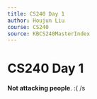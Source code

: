 ```yaml
---
title: CS240 Day 1
author: Houjun Liu 
course: CS240
source: KBCS240MasterIndex
---
```


# CS240 Day 1

**Not attacking people**. :( /s




